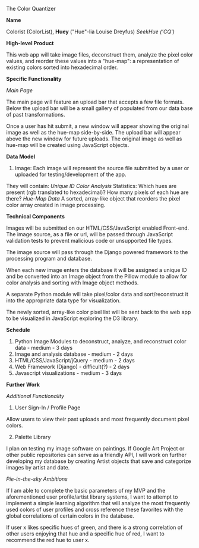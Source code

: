 The Color Quantizer

**Name**

Colorist (ColorList), **Huey** ("Hue"-lia Louise Dreyfus)
*SeekHue ('CQ')*


**High-level Product**

This web app will take image files, deconstruct them, analyze the pixel color values, and reorder these values into a "hue-map": a representation of existing colors sorted into hexadecimal order.


**Specific Functionality**

*Main Page*

The main page will feature an upload bar that accepts a few file formats. Below the upload bar will be a small gallery of populated from our data base of past transformations.

Once a user has hit submit, a new window will appear showing the original image as well as the hue-map side-by-side. The upload bar will appear above the new window for future uploads. The original image as well as hue-map will be created using JavaScript objects.


**Data Model**

1. Image:
Each image will represent the source file submitted by a user or uploaded for testing/development of the app.

They will contain:
*Unique ID*
*Color Analysis*
  Statistics:
    Which hues are present (rgb translated to hexadecimal)?
    How many pixels of each hue are there?
*Hue-Map Data*
  A sorted, array-like object that reorders the pixel color array created in image processing.


**Technical Components**

Images will be submitted on our HTML/CSS/JavaScript enabled Front-end. The image source, as a file or url, will be passed through JavaScript validation tests to prevent malicious code or unsupported file types.

The image source will pass through the Django powered framework to the processing program and database.

When each new image enters the database it will be assigned a unique ID and be converted into an Image object from the Pillow module to allow for color analysis and sorting with Image object methods.

A separate Python module will take pixel/color data and sort/reconstruct it into the appropriate data type for visualization.

The newly sorted, array-like color pixel list will be sent back to the web app to be visualized in JavaScript exploring the D3 library.


**Schedule**

1. Python Image Modules to deconstruct, analyze, and reconstruct color data - medium - 3 days
2. Image and analysis database - medium - 2 days
3. HTML/CSS/JavaScript/jQuery - medium - 2 days
4. Web Framework (Django) - difficult(?) - 2 days
5. Javascript visualizations - medium - 3 days


**Further Work**

*Additional Functionality*

1. User Sign-In / Profile Page

Allow users to view their past uploads and most frequently document pixel colors.

2. Palette Library

I plan on testing my image software on paintings. If Google Art Project or other public repositories can serve as a friendly API, I will work on further developing my database by creating Artist objects that save and categorize images by artist and date.

*Pie-in-the-sky Ambitions*

If I am able to complete the basic parameters of my MVP and the aforementioned user profile/artist library systems, I want to attempt to implement a simple learning algorithm that will analyze the most frequently used colors of user profiles and cross reference these favorites with the global correlations of certain colors in the database.

If user x likes specific hues of green, and there is a strong correlation of other users enjoying that hue and a specific hue of red, I want to recommend the red hue to user x.

